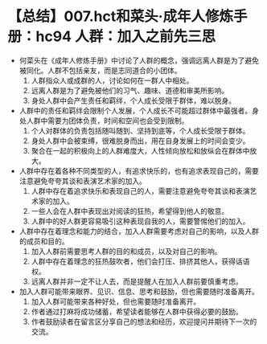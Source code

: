 # 【总结】007.hct和菜头·成年人修炼手册：hc94 人群：加入之前先三思

-   何菜头在《成年人修炼手册》中讨论了人群的概念，强调远离人群是为了避免被同化。人群不包括亲友，而是志同道合的小团体。
    1.  人群指众人或成群的人，讨论如何在一群人中相处。
    2.  远离人群是为了避免被他们的习气、趣味、道德和审美所影响。
    3.  身处人群中会产生责任和羁绊，个人成长受限于群体，难以脱身。
-   人群中的责任和羁绊会限制个人发展，个人成长不可能超过群体中最强者。身处人群中需要为团体负责，时间和空间也会受到限制。
    1.  个人对群体的负责包括随叫随到、坚持到底等，个人成长受限于群体。
    2.  身处人群中会被束缚，很难脱身而出，用在自身发展上的时间会变少。
    3.  聚合在一起的积极向上的人群难度大，人性倾向放松和放纵会在群体中放大。
-   人群中存在着各种不同类型的人，有追求快乐的，也有追求表现自己的，需要注意避免夸夸其谈和表演艺术家的加入。
    1.  人群中存在着追求快乐和表现自己的人，需要注意避免夸夸其谈和表演艺术家的加入。
    2.  一些人会在人群中表现出对阅读的狂热，希望得到他人的敬意。
    3.  人群中的好人群更容易吸引这种表现自我的人，需要警惕他们的加入。
-   人群中存在着理念和能力的结合，加入人群需要考虑对自己的影响，以及人群的成员和目的。
    1.  加入人群前需要思考人群的目的和成员，以及对自己的影响。
    2.  人群中存在着理念的狂热鼓吹者，他们会打压、排挤其他人，获得话语权。
    3.  远离人群并非一定不让人去，而是提醒人在加入人群前要慎重考虑。
-   加入人群可能带来眼界、见识、信息、思考和鼓励，但也需要随时准备离开。
    1.  加入人群可能带来各种好处，但也需要随时准备离开。
    2.  作者通过打麻将成功储蓄，希望读者能够在人群中获得必要的鼓励。
    3.  作者鼓励读者在留言区分享自己的想法和经历，欢迎提问并期待下一次的交流。